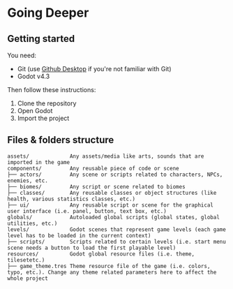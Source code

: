# Going Deeper

## Getting started

You need:
* Git (use [Github Desktop](https://desktop.github.com/) if you're not familiar with Git)
* Godot v4.3

Then follow these instructions:
1. Clone the repository
3. Open Godot
4. Import the project

## Files & folders structure

```
assets/             Any assets/media like arts, sounds that are imported in the game
components/         Any reusable piece of code or scene
├── actors/         Any scene or scripts related to characters, NPCs, enemies, etc.
├── biomes/         Any script or scene related to biomes
├── classes/        Any reusable classes or object structures (like health, various statistics classes, etc.)
├── ui/             Any reusable script or scene for the graphical user interface (i.e. panel, button, text box, etc.)
globals/            Autoloaded global scripts (global states, global utilities, etc.)
levels/             Godot scenes that represent game levels (each game level has to be loaded in the current context)
├── scripts/        Scripts related to certain levels (i.e. start menu scene needs a button to load the first playable level)
resources/          Godot global resource files (i.e. theme, tilesetetc.)
├── game_theme.tres Theme resource file of the game (i.e. colors, typo, etc.). Change any theme related parameters here to affect the whole project
```
